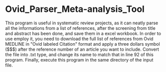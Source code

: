 # Ovid_Parser_Meta-analysis_Tool
This program is useful in systematic review projects, as it can neatly parse all the informations from a list of references, after the screening from title and abstract has been done, and save them in a excel workbook.
In order to use employ it, you need to download the full list of references from Ovid MEDLINE in "Ovid labeled Citation" format and apply a three dollars symbol ($$$) after the reference number of an article you want to include. 
Convert the file into .txt type, and change its name to match that in line 92 of this program. Finally, execute this program in the same directory of the input file.
